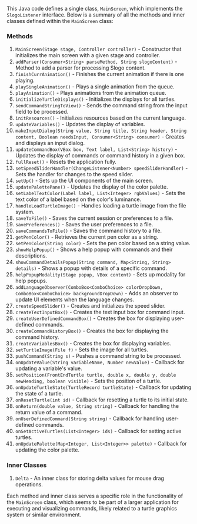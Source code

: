 This Java code defines a single class, `MainScreen`, which implements the `SlogoListener` interface. Below is a summary of all the methods and inner classes defined within the `MainScreen` class:

### Methods
1. `MainScreen(Stage stage, Controller controller)` - Constructor that initializes the main screen with a given stage and controller.
2. `addParser(Consumer<String> parseMethod, String slogoContent)` - Method to add a parser for processing Slogo content.
3. `finishCurrAnimation()` - Finishes the current animation if there is one playing.
4. `playSingleAnimation()` - Plays a single animation from the queue.
5. `playAnimation()` - Plays animations from the animation queue.
6. `initializeTurtleDisplays()` - Initializes the displays for all turtles.
7. `sendCommandStringToView()` - Sends the command string from the input field to be processed.
8. `initResources()` - Initializes resources based on the current language.
9. `updateVariables()` - Updates the display of variables.
10. `makeInputDialog(String value, String title, String header, String content, Boolean needsInput, Consumer<String> consumer)` - Creates and displays an input dialog.
11. `updateCommandBox(VBox box, Text label, List<String> history)` - Updates the display of commands or command history in a given box.
12. `fullReset()` - Resets the application fully.
13. `setSpeedSliderHandler(ChangeListener<Number> speedSliderHandler)` - Sets the handler for changes to the speed slider.
14. `setUp()` - Sets up the UI components of the main screen.
15. `updatePalettePane()` - Updates the display of the color palette.
16. `setLabelTextColor(Label label, List<Integer> rgbValues)` - Sets the text color of a label based on the color's luminance.
17. `handleLoadTurtleImage()` - Handles loading a turtle image from the file system.
18. `saveToFile()` - Saves the current session or preferences to a file.
19. `savePreferences()` - Saves the user preferences to a file.
20. `saveCommandsToFile()` - Saves the command history to a file.
21. `getPenColor()` - Retrieves the current pen color as a string.
22. `setPenColor(String color)` - Sets the pen color based on a string value.
23. `showHelpPopup()` - Shows a help popup with commands and their descriptions.
24. `showCommandDetailsPopup(String command, Map<String, String> details)` - Shows a popup with details of a specific command.
25. `helpPopupModality(Stage popup, VBox content)` - Sets up modality for help popups.
26. `addLanguageObserver(ComboBox<ComboChoice> colorDropDown, ComboBox<ComboChoice> backgroundDropDown)` - Adds an observer to update UI elements when the language changes.
27. `createSpeedSlider()` - Creates and initializes the speed slider.
28. `createTextInputBox()` - Creates the text input box for command input.
29. `createUserDefinedCommandBox()` - Creates the box for displaying user-defined commands.
30. `createCommandHistoryBox()` - Creates the box for displaying the command history.
31. `createVariablesBox()` - Creates the box for displaying variables.
32. `setTurtleImage(File f)` - Sets the image for all turtles.
33. `pushCommand(String s)` - Pushes a command string to be processed.
34. `onUpdateValue(String variableName, Number newValue)` - Callback for updating a variable's value.
35. `setPosition(FrontEndTurtle turtle, double x, double y, double newHeading, boolean visible)` - Sets the position of a turtle.
36. `onUpdateTurtleState(TurtleRecord turtleState)` - Callback for updating the state of a turtle.
37. `onResetTurtle(int id)` - Callback for resetting a turtle to its initial state.
38. `onReturn(double value, String string)` - Callback for handling the return value of a command.
39. `onUserDefinedCommand(String string)` - Callback for handling user-defined commands.
40. `onSetActiveTurtles(List<Integer> ids)` - Callback for setting active turtles.
41. `onUpdatePalette(Map<Integer, List<Integer>> palette)` - Callback for updating the color palette.

### Inner Classes
1. `Delta` - An inner class for storing delta values for mouse drag operations.

Each method and inner class serves a specific role in the functionality of the `MainScreen` class, which seems to be part of a larger application for executing and visualizing commands, likely related to a turtle graphics system or similar environment.